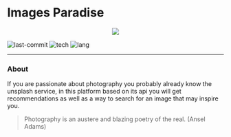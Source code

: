 # Images Paradise

<p align="center">
  <img src="https://i.imgur.com/FRd8oNj.png">
</p>

![last-commit](https://img.shields.io/github/last-commit/sbsmrth/Images-Paradise?style=for-the-badge&color=important) ![tech](https://img.shields.io/badge/MADE_WITH-VUE-success?style=for-the-badge) ![lang](https://img.shields.io/github/languages/count/sbsmrth/Images-Paradise?style=for-the-badge)

------------

### About

If you are passionate about photography you probably already know the unsplash service, in this platform based on its api you will get recommendations as well as a way to search for an image that may inspire you.

> Photography is an austere and blazing poetry of the real. (Ansel Adams)
